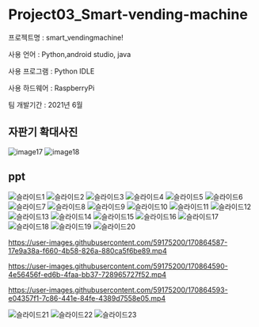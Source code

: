 # Project03_Smart-vending-machine

프로젝트명 : smart_vendingmachine!

사용 언어 : Python,android studio, java

사용 프로그램 : Python IDLE

사용 하드웨어 : RaspberryPi

팀 개발기간 : 2021년 6월

## 자판기 확대사진
![image17](https://user-images.githubusercontent.com/59175200/170864619-4fce5e0f-a87c-4eb1-a538-e83558e7fa5a.png)
![image18](https://user-images.githubusercontent.com/59175200/170864622-36790f99-337a-4cb7-a29a-f7f33b4594c2.png)

## ppt
![슬라이드1](https://user-images.githubusercontent.com/83994580/127095256-3cc7e234-8312-4da0-82a5-86a5bb5d963a.PNG)
![슬라이드2](https://user-images.githubusercontent.com/83994580/127095263-7fc8f9f4-0578-430a-b098-b1d4b941f536.PNG)
![슬라이드3](https://user-images.githubusercontent.com/83994580/127095270-544bc82e-ec9f-4259-ba2c-229207e5ccc0.PNG)
![슬라이드4](https://user-images.githubusercontent.com/83994580/127095279-9c2afbd1-bf5c-4044-9b38-fbe8fdd2e63f.PNG)
![슬라이드5](https://user-images.githubusercontent.com/83994580/127095382-d792d1a0-797c-4be0-9b14-08930141a511.PNG)
![슬라이드6](https://user-images.githubusercontent.com/83994580/127095424-67744949-bdc4-4fe4-8f01-1a32a01b1d95.PNG)
![슬라이드7](https://user-images.githubusercontent.com/83994580/127095427-62bb758c-ce0a-4887-a768-6269ac8634dc.PNG)
![슬라이드8](https://user-images.githubusercontent.com/83994580/127095433-c210cf8e-4142-4c6a-815d-d5276b6dc553.PNG)
![슬라이드9](https://user-images.githubusercontent.com/83994580/127095434-01ca0cd3-9cc3-4514-8e71-aa26ac5d9f49.PNG)
![슬라이드10](https://user-images.githubusercontent.com/83994580/127095436-04a40e27-837e-45d0-9acc-c26a37e3e525.PNG)
![슬라이드11](https://user-images.githubusercontent.com/83994580/127095437-e174f1ac-e836-4d3a-8991-14b4ac4964f5.PNG)
![슬라이드12](https://user-images.githubusercontent.com/83994580/127095439-a36045a3-2ff2-44a2-afa0-b7c642370784.PNG)
![슬라이드13](https://user-images.githubusercontent.com/83994580/127095442-3df6cc8c-ce69-4c75-969f-222ca8f72ac3.PNG)
![슬라이드14](https://user-images.githubusercontent.com/83994580/127095443-56f0d460-410c-47ee-808d-4b1d04930b5f.PNG)
![슬라이드15](https://user-images.githubusercontent.com/83994580/127095444-2c473fa2-4367-4b8b-bef3-5912481e87db.PNG)
![슬라이드16](https://user-images.githubusercontent.com/83994580/127095445-67ebaf78-b29c-4fed-8a60-53dbbdcdebe8.PNG)
![슬라이드17](https://user-images.githubusercontent.com/83994580/127095446-ec1196ac-eea3-4817-addc-45b2b5dc9de0.PNG)
![슬라이드18](https://user-images.githubusercontent.com/83994580/127095447-d6133dd3-0678-4ed2-b142-9b537c5fbdd8.PNG)
![슬라이드19](https://user-images.githubusercontent.com/83994580/127095448-b44727f5-4ede-450a-8b67-a690f3d679c1.PNG)
![슬라이드20](https://user-images.githubusercontent.com/83994580/127095450-54d67994-f4e3-40ef-a79b-8d9a917ddb58.PNG)


https://user-images.githubusercontent.com/59175200/170864587-17e9a38a-f660-4b58-826a-880ca5f6be89.mp4


https://user-images.githubusercontent.com/59175200/170864590-4e56456f-ed6b-4faa-bb37-728965727f52.mp4




https://user-images.githubusercontent.com/59175200/170864593-e04357f1-7c86-441e-84fe-4389d7558e05.mp4




![슬라이드21](https://user-images.githubusercontent.com/83994580/127095452-95e65565-3f18-4bb2-b3e9-9600326864a9.PNG)
![슬라이드22](https://user-images.githubusercontent.com/83994580/127095453-a66fe7cd-9f0e-42d0-9561-64481657adc9.PNG)
![슬라이드23](https://user-images.githubusercontent.com/83994580/127095454-ec51e952-6cdb-433c-8b95-671adf32c00c.PNG)

